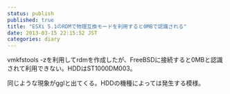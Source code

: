 ```yaml
---
status: publish
published: true
title: "ESXi 5.1のRDMで物理互換モードを利用すると0MBで認識される"
date: 2013-03-15 22:15:52 JST
categories: diary
---
```

vmkfstools -zを利用してrdmを作成したが、FreeBSDに接続すると0MBと認識されて利用できない。HDDはST1000DM003。

同じような現象がgglと出てくる。HDDの機種によっては発生する模様。
